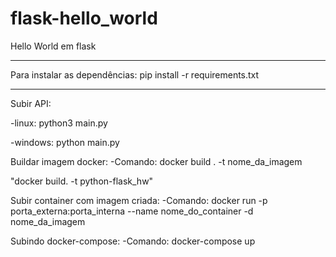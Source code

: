 # flask-hello_world
Hello World em flask

------------------------------------------------------------------
Para instalar as dependências: pip install -r requirements.txt

------------------------------------------------------------------


Subir API:

-linux: python3 main.py

-windows: python main.py


Buildar imagem docker:
-Comando: docker build . -t nome_da_imagem

"docker build. -t python-flask_hw"

Subir container com imagem criada:
-Comando: docker run -p porta_externa:porta_interna --name nome_do_container -d nome_da_imagem

Subindo docker-compose:
-Comando: docker-compose up 